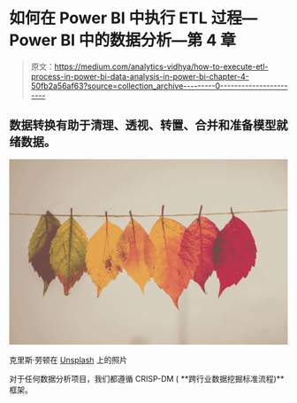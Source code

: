 # 如何在 Power BI 中执行 ETL 过程—Power BI 中的数据分析—第 4 章

> 原文：<https://medium.com/analytics-vidhya/how-to-execute-etl-process-in-power-bi-data-analysis-in-power-bi-chapter-4-50fb2a56af63?source=collection_archive---------0----------------------->

## 数据转换有助于清理、透视、转置、合并和准备模型就绪数据。

![](img/725e588529ef5beb79264a7c096acb53.png)

克里斯·劳顿在 [Unsplash](https://unsplash.com/s/photos/transformation?utm_source=unsplash&utm_medium=referral&utm_content=creditCopyText) 上的照片

对于任何数据分析项目，我们都遵循 CRISP-DM ( **跨行业数据挖掘标准流程)**框架。